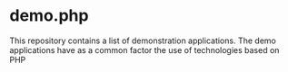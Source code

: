 # demo.php
This repository contains a list of demonstration applications. The demo applications have as a common factor the use of technologies based on PHP
